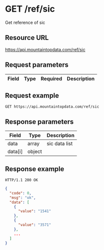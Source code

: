 # GET /ref/sic

Get reference of sic

## Resource URL

https://api.mountaintopdata.com/ref/sic

## Request parameters

| Field | Type | Required | Description |
| ----- | ---- | -------- | ----------- |

## Request example

```http
GET https://api.mountaintopdata.com/ref/sic
```

## Response parameters

| Field   | Type   | Description    |
| ------- | ------ | -------------- |
| data    | array  | sic data list |
| data[i] | object |                |

## Response example

```http
HTTP/1.1 200 OK
```

```json
{
  "code": 0,
  "msg": "ok",
  "data": [
    {
      "value": "1541"
    },
    {
      "value": "3571"
    },
    ...
  ]
}
```
